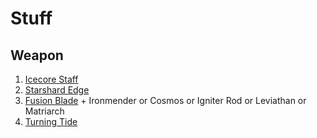 # Stuff

## Weapon

1. [Icecore Staff](https://www.wowhead.com/wotlk/item=45886)
2. [Starshard Edge](https://www.wowhead.com/wotlk/item=45620)
3. [Fusion Blade](https://www.wowhead.com/wotlk/item=45990) + Ironmender or Cosmos or Igniter Rod or Leviathan or Matriarch
4. [Turning Tide](https://www.wowhead.com/wotlk/item=40396)
